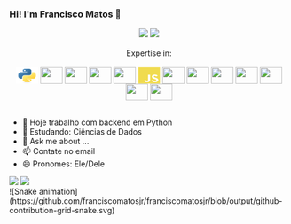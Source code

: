### Hi! I'm Francisco Matos 👋

<div align="center">
  <a href="https://github.com/franciscomatosjr"></a>
  <img height="180em" src="https://github-readme-stats.vercel.app/api?username=franciscomatosjr&show_icons=true&theme=dracula&include_all_commits=true&count_private=true"/>
  <img height="180em" src="https://github-readme-stats.vercel.app/api/top-langs/?username=franciscomatosjr&layout=compact&langs_count=7&theme=dracula"/>
</div>

<div align="center" style="display: inline_block"><br>
  Expertise in:<br><br>
  <img align="center" height="30" width="40" src="https://raw.githubusercontent.com/devicons/devicon/master/icons/python/python-original.svg" />
  <img align="center" height="30" width="40" src="https://cdn.jsdelivr.net/gh/devicons/devicon/icons/pycharm/pycharm-original.svg" />  
  <img align="center" height="30" width="40"src="https://cdn.jsdelivr.net/gh/devicons/devicon/icons/pytest/pytest-original-wordmark.svg" />
  <img align="center" height="30" width="40"src="https://cdn.jsdelivr.net/gh/devicons/devicon/icons/selenium/selenium-original.svg" />
  <img align="center" height="30" width="40"src="https://cdn.jsdelivr.net/gh/devicons/devicon/icons/sqlalchemy/sqlalchemy-original.svg" />          
  <img align="center" height="30" width="40" src="https://raw.githubusercontent.com/devicons/devicon/master/icons/javascript/javascript-plain.svg"/>  
  <img align="center" height="30" width="40" src="https://cdn.jsdelivr.net/gh/devicons/devicon/icons/postgresql/postgresql-original.svg" />
  <img align="center" height="30" width="40" src="https://cdn.jsdelivr.net/gh/devicons/devicon/icons/amazonwebservices/amazonwebservices-original.svg" />
  <img align="center" height="30" width="40" src="https://cdn.jsdelivr.net/gh/devicons/devicon/icons/microsoftsqlserver/microsoftsqlserver-plain.svg" />
  <img align="center" height="30" width="40" src="https://cdn.jsdelivr.net/gh/devicons/devicon/icons/ubuntu/ubuntu-plain.svg" />
  <img align="center" height="30" width="40" src="https://cdn.jsdelivr.net/gh/devicons/devicon/icons/confluence/confluence-original.svg" />
  <img align="center" height="30" width="40" src="https://cdn.jsdelivr.net/gh/devicons/devicon/icons/jira/jira-original.svg" />
  <img align="center" height="30" width="40" src="https://cdn.jsdelivr.net/gh/devicons/devicon/icons/jupyter/jupyter-original.svg" />
</div>


<div><br>
    <ul>
      <li>🔭 Hoje trabalho com backend em Python</li>
      <li>🌱 Estudando: Ciências de Dados</li>
      <li>💬 Ask me about ...</li>
      <li>📫 Contate no email</li>
      <li>😄 Pronomes: Ele/Dele</li>
     </ul>
 </div>
 <div>
  <a href = "mailto:franciscopmjr@gmail.com"><img src="https://img.shields.io/badge/-Gmail-%23333?style=for-the-badge&logo=gmail&logoColor=white" target="_blank"></a>
   <a href="https://www.linkedin.com/in/franciscomatosjr" target="_blank"><img src="https://img.shields.io/badge/-LinkedIn-%230077B5?style=for-the-badge&logo=linkedin&logoColor=white" target="_blank"></a>  
 </div>
 <div> 
  ![Snake animation](https://github.com/franciscomatosjr/franciscomatosjr/blob/output/github-contribution-grid-snake.svg)
  </div>
